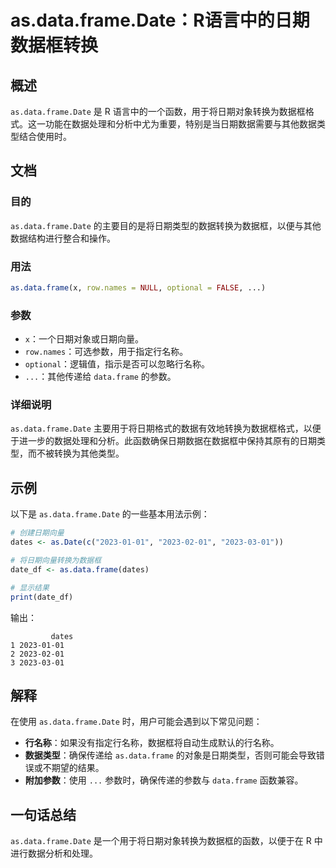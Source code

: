 <!--
Meta Description: # as.data.frame.Date：R语言中的日期数据框转换 ## 概述 `as.data.frame.Date` 是 R 语言中的一个函数，用于将日期对象转换为数据框格式。这一功能在数据处理和分析中尤为重要，特别是当日期数据需要与其他数据类型结合使用时。 ## 文档 ### 目的 `as.d...
Meta Keywords: data, frame, date, 2023, dates
-->

# as.data.frame.Date：R语言中的日期数据框转换

## 概述
`as.data.frame.Date` 是 R 语言中的一个函数，用于将日期对象转换为数据框格式。这一功能在数据处理和分析中尤为重要，特别是当日期数据需要与其他数据类型结合使用时。

## 文档
### 目的
`as.data.frame.Date` 的主要目的是将日期类型的数据转换为数据框，以便与其他数据结构进行整合和操作。

### 用法
```R
as.data.frame(x, row.names = NULL, optional = FALSE, ...)
```

### 参数
- `x`：一个日期对象或日期向量。
- `row.names`：可选参数，用于指定行名称。
- `optional`：逻辑值，指示是否可以忽略行名称。
- `...`：其他传递给 `data.frame` 的参数。

### 详细说明
`as.data.frame.Date` 主要用于将日期格式的数据有效地转换为数据框格式，以便于进一步的数据处理和分析。此函数确保日期数据在数据框中保持其原有的日期类型，而不被转换为其他类型。

## 示例
以下是 `as.data.frame.Date` 的一些基本用法示例：

```R
# 创建日期向量
dates <- as.Date(c("2023-01-01", "2023-02-01", "2023-03-01"))

# 将日期向量转换为数据框
date_df <- as.data.frame(dates)

# 显示结果
print(date_df)
```

输出：
```
         dates
1 2023-01-01
2 2023-02-01
3 2023-03-01
```

## 解释
在使用 `as.data.frame.Date` 时，用户可能会遇到以下常见问题：
- **行名称**：如果没有指定行名称，数据框将自动生成默认的行名称。
- **数据类型**：确保传递给 `as.data.frame` 的对象是日期类型，否则可能会导致错误或不期望的结果。
- **附加参数**：使用 `...` 参数时，确保传递的参数与 `data.frame` 函数兼容。

## 一句话总结
`as.data.frame.Date` 是一个用于将日期对象转换为数据框的函数，以便于在 R 中进行数据分析和处理。